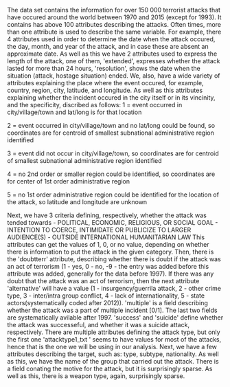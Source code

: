 The data set contains the information for over 150 000 terrorist attacks that have occured around the world between 1970 and 2015 (except for 1993). It contains has above 100 attributes describing the attacks. Often times, more than one attribute is used to describe the same variable. For example, there 4 attributes used in order to determine the date when the attack occured, the day, month, and year of the attack, and in case these are absent an approximate date. As well as this we have 2 attributes used to express the length of the attack, one of them, 'extended', expresses whether the attack lasted for more than 24 hours, 'resolution', shows the date when the situation (attack, hostage situation) ended. We, also, have a wide variety of attributes explaining the place where the event occured, for example, country, region, city, latitude, and longitude. As well as this attributes explaining whether the incident occured in the city itself or in its vincinity, and the specificity, discribed as follows:
1 = event occurred in city/village/town and lat/long is for that location

2 = event occurred in city/village/town and no lat/long could be found, so coordinates are for centroid of smallest subnational administrative region identified

3 = event did not occur in city/village/town, so coordinates are for centroid of smallest subnational administrative region identified

4 = no 2nd order or smaller region could be identified, so coordinates are for center of 1st order administrative region

5 = no 1st order administrative region could be identified for the location of the attack, so latitude and longitude are unknown

Next, we have 3 criteria defining, respectively, whether the attack was tended towards
	- POLITICAL, ECONOMIC, RELIGIOUS, OR SOCIAL GOAL
	- INTENTION TO COERCE, INTIMIDATE OR PUBLICIZE TO LARGER AUDIENCE(S)
	- OUTSIDE INTERNATIONAL HUMANITARIAN LAW
This attributes can get the values of 1, 0, or no value, depending on whether there is information to put the attack in the given category.
Then, there is the 'doubtterr' attribute, describing whether there is doubt if the attack was an act of terrorism (1 - yes, 0 - no, -9 - the entry was added before this attribute was added, generally for the data before 1997). If there was any doubt that the attack was an act of terrorism, then the next attribute 'alternative' will have a value (1 - insurgency/guerrila attack, 2 - other crime type, 3 - inter/intra group conflict, 4 - lack of internationality, 5 - state actors(systematically coded after 2012)). 'multiple' is a field describing whether the attack was a part of multiple incident [0/1]. The last two fields are systematically avilable after 1997. 'success' and 'suicide' define whether the attack was successeful, and whether it was a suicide attack, respectively.
There are multiple attributes defining the attack type, but only the first one 'attacktype1_txt
' seems to have values for most of the attacks, hence that is the one we will be using in our analysis.
Next, we have a few attributes describing the target, such as: type, subtype, nationality.
As well as this, we have the name of the group that carried out the attack. There is a field conating the motive for the attack, but it is surprisingly sparse. As well as this, there is a weapon type, again, surprisingly sparse.